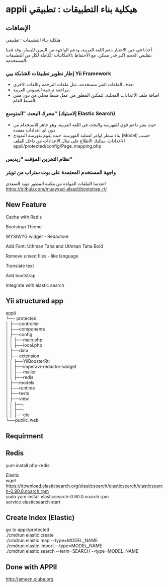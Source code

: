 # appii هيكلية بناء التطبيقات : تطبيقي‎

## الإضافات

هيكلية بناء التطبيقات : تطبيقي‎

أخذنا في عين الاعتبار دعم اللغة العربية، ودعم الواجهة من اليمين لليسار. وقد قمنا بتقليص الحجم اكبر قدر ممكن، مع الاحتفاظ بالامكانيات الكاملة لكل من التطبيقات المستخدمة. 

### إطار تطوير تطبيقات الشابكة ييي Yii Framework 
* حذف الملفات الغير مستخدمة، مثل ملفات الترجمة واللغات الاخرى.
* مراجعة ترجمة النصوص العربية. 
* اضافة ملف الاعدادات المحلية، لتمكين المطور من عمل ضبط محلي من دون مس الضبط العام.


### محرك البحث "المتوسع" (إلاستيك Elastic Search)
* حيث يعتر داعم قوي للفهرسة والبحث في اللغة العربية، وهو جاهز للاستخدام من دون اي اعدادات معقدة
* بناء سطر اوامر لعملية الفهرسة، حيث يقوم بفهرسة النموذج (Model) حسب الاعدادات، يمكنك الاطلاع على مثال الاعدادات من داخل الملف appii/protected/config/Page_mapping.php


### نظام التخزين المؤقت "ريديس"

### واجهة المستخدم المعتمدة على بوت ستراب من تويتر
اعتدمنا الملفات المولدة من مكتبة المطور مؤيد السعدي https://github.com/muayyad-alsadi/bootstrap-rtl








## New Feature
Cache with Redis

Bootstrap Theme

WYSIWYG widget - Redactore

Add Font: Uthman Taha and Uthman Taha Bold

Remove unsed files - like language

Translate text

Add bootstrap

Integrate with elastic search


## Yii structured app
appii <br/>
└──	protected <br/>
│	├──controller   <br/>
│	├──components  <br/>
│	├──config <br/>
│	│	├──main.php <br/>
│	│	├──local.php <br/>
│	├──data <br/>
│	├──extension <br/>
│	│	├──YiiBoosterRtl <br/>
│	│	├──imperavi-redactor-widget <br/>
│	│	├──mailer <br/>
│	│	├──redis <br/>
│	├──models <br/>
│	├──runtime <br/>
│	├──tests <br/>
│	├──view <br/>
│	│	├──. <br/>
│	│	├──. <br/>
│	│	├──etc <br/>
└──public_web <br/>

	

## Requirment 
## Redis  <br/>
yum install php-redis<br/>

Elastic <br/>
wget https://download.elasticsearch.org/elasticsearch/elasticsearch/elasticsearch-0.90.0.noarch.rpm <br/>
sudo yum install elasticsearch-0.90.0.noarch.rpm <br/>
service elasticsearch start <br/>


## Create Index (Elastic)
go to appii/protected <br/>
./cmdrun elastic create <br/>
./cmdrun elastic map --type=MODEL_NAME <br/>
./cmdrun elastic import --type=MODEL_NAME <br/>
./cmdrun elastic  search --term=SEARCH --type=MODEL_NAME


## Done with APPII
<a href=http://ameen.ojuba.org/>http://ameen.ojuba.org</a>
